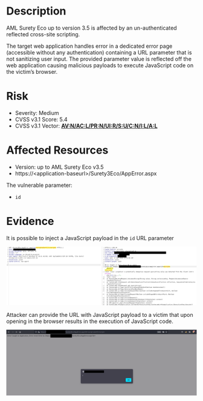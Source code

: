 # Description
AML Surety Eco up to version 3.5 is affected by an un-authenticated reflected cross-site scripting.

The target web application handles error in a dedicated error page (accessible without any authentication) containing a URL parameter that is not sanitizing user input. The provided parameter value is reflected off the web application causing malicious payloads to execute JavaScript code on the victim’s browser.
# Risk
- Severity: Medium
- CVSS v3.1 Score: 5.4
- CVSS v3.1 Vector: [**AV:N/AC:L/PR:N/UI:R/S:U/C:N/I:L/A:L**](https://nvd.nist.gov/vuln-metrics/cvss/v3-calculator?vector=AV:N/AC:L/PR:N/UI:R/S:U/C:N/I:L/A:L&version=3.1)
# Affected Resources
- Version: up to AML Surety Eco v3.5
- https://<application-baseurl\>/Surety3Eco/AppError.aspx

The vulnerable parameter:
- `id`
# Evidence
It is possible to inject a JavaScript payload in the `id` URL parameter

![image_1](./images/image_1.png)


Attacker can provide the URL with JavaScript payload to a victim that upon opening in the browser results in the execution of JavaScript code.

![image_2](./images/image_2.png)
